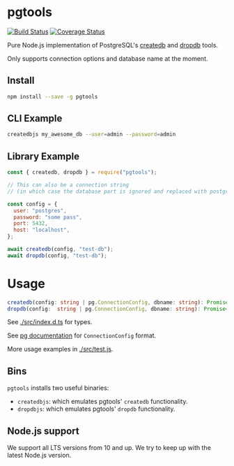 # pgtools

[![Build
Status](https://github.com/olalonde/pgtools/actions/workflows/nodejs.yml/badge.svg)](https://github.com/olalonde/pgtools/actions/workflows/nodejs.yml)
[![Coverage Status](https://coveralls.io/repos/github/olalonde/pgtools/badge.svg?branch=master)](https://coveralls.io/github/olalonde/pgtools?branch=master)

Pure Node.js implementation of PostgreSQL's
[createdb](https://www.postgresql.org/docs/current/app-createdb.html)
and
[dropdb](https://www.postgresql.org/docs/current/app-dropdb.html)
tools.

Only supports connection options and database name at the moment.

## Install

```bash
npm install --save -g pgtools
```

## CLI Example

```bash
createdbjs my_awesome_db --user=admin --password=admin
```

## Library Example

```javascript
const { createdb, dropdb } = require("pgtools");

// This can also be a connection string
// (in which case the database part is ignored and replaced with postgres)

const config = {
  user: "postgres",
  password: "some pass",
  port: 5432,
  host: "localhost",
};

await createdb(config, "test-db");
await dropdb(config, "test-db");
```

# Usage

```typescript
createdb(config: string | pg.ConnectionConfig, dbname: string): Promise<pg.QueryResult<any>>;
dropdb(config:  string | pg.ConnectionConfig, dbname: string): Promise<pg.QueryResult<any>>;
```

See [./src/index.d.ts](./scr/index.d.ts) for types.

See [pg documentation](https://node-postgres.com/apis/client) for `ConnectionConfig` format.

More usage examples in [./src/test.js](./src/test.js).

## Bins

`pgtools` installs two useful binaries:

- `createdbjs`: which emulates pgtools' `createdb` functionality.
- `dropdbjs`: which emulates pgtools' `dropdb` functionality.

## Node.js support

We support all LTS versions from 10 and up. We try to keep up with the latest Node.js version.
